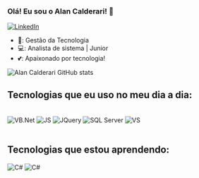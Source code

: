 ### Olá! Eu sou o Alan Calderari! 🤙
[![LinkedIn](https://img.shields.io/badge/LinkedIn-0077B5?style=for-the-badge&logo=linkedin&logoColor=white)](https://www.linkedin.com/in/alan-calderari-270662120/)

- 📒: Gestão da Tecnologia
- 💻: Analista de sistema | Junior
- 💕: Apaixonado por tecnologia! 

![Alan Calderari GitHub stats](https://github-readme-stats.vercel.app/api?username=alancalderari&show_icons=true&theme=dracula)

## Tecnologias que eu uso no meu dia a dia:

<div style="display: inline_block">
  <br/>
    <img align="center" alt="VB.Net" src="https://img.shields.io/badge/.NET-5C2D91?style=for-the-badge&logo=.net&logoColor=white" />
    <img align="center" alt="JS" src="https://img.shields.io/badge/JavaScript-323330?style=for-the-badge&logo=javascript&logoColor=F7DF1E" />
    <img align="center" alt="JQuery" src="https://img.shields.io/badge/jQuery-0769AD?style=for-the-badge&logo=jquery&logoColor=white" />
    <img align="center" alt="SQL Server" src="https://img.shields.io/badge/Microsoft%20SQL%20Server-CC2927?style=for-the-badge&logo=microsoft%20sql%20server&logoColor=white" />
    <img align="center" alt="VS" src="https://img.shields.io/badge/Visual_Studio-5C2D91?style=for-the-badge&logo=visual%20studio&logoColor=white" />
</div>
</br>

## Tecnologias que estou aprendendo:

<div style="display: inline_block">
      <img align="center" alt="C#" src="https://img.shields.io/badge/C%23-239120?style=for-the-badge&logo=c-sharp&logoColor=white" />
      <img align="center" alt="C#" src="https://img.shields.io/badge/React-20232A?style=for-the-badge&logo=react&logoColor=61DAFB" />
</div>
